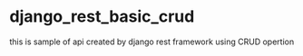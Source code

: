 # django_rest_basic_crud
this is sample of api created by  django rest framework using CRUD opertion
